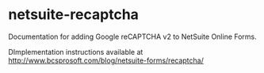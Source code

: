# netsuite-recaptcha
Documentation for adding Google reCAPTCHA v2 to NetSuite Online Forms.

DImplementation instructions available at
http://www.bcsprosoft.com/blog/netsuite-forms/recaptcha/
